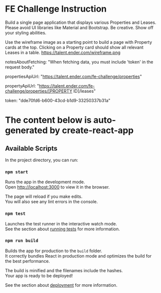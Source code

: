 # FE Challenge Instruction

Build a single page application that displays various Properties and Leases. Please avoid UI libraries like Material and Bootstrap. Be creative. Show off your styling abilities.

Use the wireframe image as a starting point to build a page with Property cards at the top. Clicking on a Property card should show all relevant Leases in a table.
https://talent.ender.com/wireframe.png

notesAboutFetching: "When fetching data, you must include 'token' in the request body."

propertiesApiUrl: "https://talent.ender.com/fe-challenge/properties"

propertyApiUrl: "https://talent.ender.com/fe-challenge/properties/[PROPERTY ID]/leases"

token: "dde70fd6-b600-43cd-b1d9-33250337b31a"


# The content below is auto-generated by create-react-app

## Available Scripts

In the project directory, you can run:

### `npm start`

Runs the app in the development mode.\
Open [http://localhost:3000](http://localhost:3000) to view it in the browser.

The page will reload if you make edits.\
You will also see any lint errors in the console.

### `npm test`

Launches the test runner in the interactive watch mode.\
See the section about [running tests](https://facebook.github.io/create-react-app/docs/running-tests) for more information.

### `npm run build`

Builds the app for production to the `build` folder.\
It correctly bundles React in production mode and optimizes the build for the best performance.

The build is minified and the filenames include the hashes.\
Your app is ready to be deployed!

See the section about [deployment](https://facebook.github.io/create-react-app/docs/deployment) for more information.

